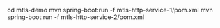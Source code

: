 cd mtls-demo
mvn spring-boot:run -f mtls-http-service-1/pom.xml
mvn spring-boot:run -f mtls-http-service-2/pom.xml 